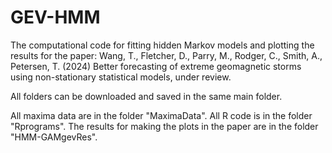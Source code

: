 # GEV-HMM

The computational code for fitting hidden Markov models and plotting the results for the paper: Wang, T., Fletcher, D., Parry, M., Rodger, C., Smith, A., Petersen, T. (2024) Better forecasting of extreme geomagnetic storms using non-stationary statistical models, under review.

All folders can be downloaded and saved in the same main folder.

All maxima data are in the folder "MaximaData". All R code is in the folder "Rprograms". The results for making the plots in the paper are in the folder "HMM-GAMgevRes".
